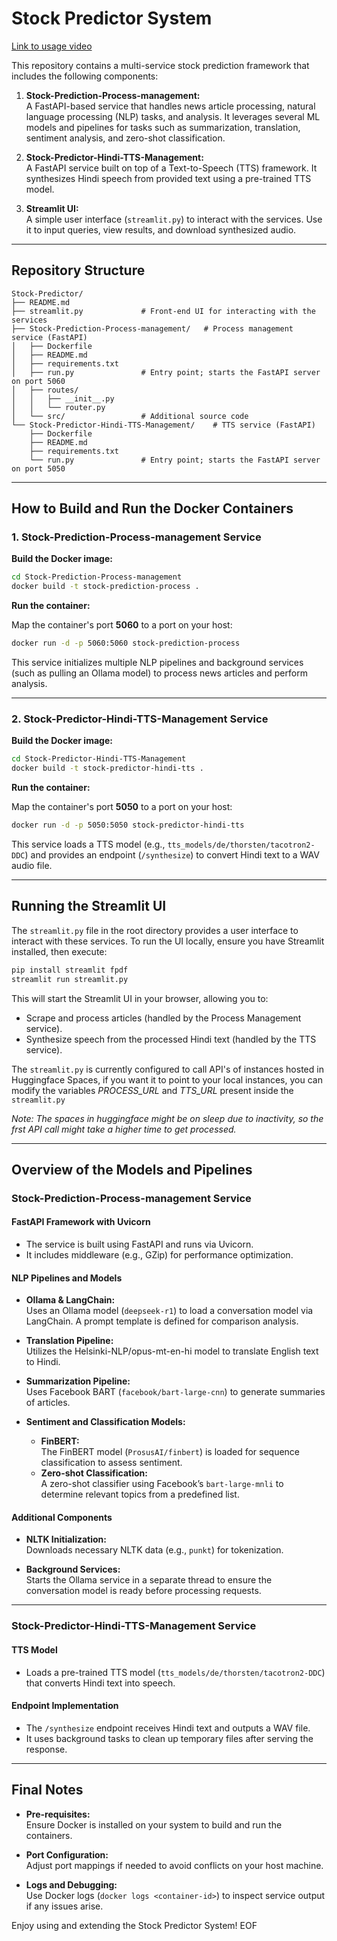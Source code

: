 # Stock Predictor System

[Link to usage video]("https://www.loom.com/share/fabe67b9fe274c52b18c7d97236c98a7?sid=ddf418f0-018e-448a-a2b0-81e249a218f4")

This repository contains a multi-service stock prediction framework that includes the following components:

1. **Stock-Prediction-Process-management:**  
   A FastAPI-based service that handles news article processing, natural language processing (NLP) tasks, and analysis. It leverages several ML models and pipelines for tasks such as summarization, translation, sentiment analysis, and zero-shot classification.

2. **Stock-Predictor-Hindi-TTS-Management:**  
   A FastAPI service built on top of a Text-to-Speech (TTS) framework. It synthesizes Hindi speech from provided text using a pre-trained TTS model.

3. **Streamlit UI:**  
   A simple user interface (`streamlit.py`) to interact with the services. Use it to input queries, view results, and download synthesized audio.

---

## Repository Structure

```
Stock-Predictor/
├── README.md
├── streamlit.py             # Front-end UI for interacting with the services
├── Stock-Prediction-Process-management/   # Process management service (FastAPI)
│   ├── Dockerfile
│   ├── README.md
│   ├── requirements.txt
│   ├── run.py               # Entry point; starts the FastAPI server on port 5060
│   ├── routes/
│   │   ├── __init__.py
│   │   └── router.py
│   └── src/                 # Additional source code
└── Stock-Predictor-Hindi-TTS-Management/    # TTS service (FastAPI)
    ├── Dockerfile
    ├── README.md
    ├── requirements.txt
    └── run.py               # Entry point; starts the FastAPI server on port 5050
```

---

## How to Build and Run the Docker Containers

### 1. Stock-Prediction-Process-management Service

**Build the Docker image:**

```bash
cd Stock-Prediction-Process-management
docker build -t stock-prediction-process .
```

**Run the container:**

Map the container's port **5060** to a port on your host:

```bash
docker run -d -p 5060:5060 stock-prediction-process
```

This service initializes multiple NLP pipelines and background services (such as pulling an Ollama model) to process news articles and perform analysis.

---

### 2. Stock-Predictor-Hindi-TTS-Management Service

**Build the Docker image:**

```bash
cd Stock-Predictor-Hindi-TTS-Management
docker build -t stock-predictor-hindi-tts .
```

**Run the container:**

Map the container's port **5050** to a port on your host:

```bash
docker run -d -p 5050:5050 stock-predictor-hindi-tts
```

This service loads a TTS model (e.g., `tts_models/de/thorsten/tacotron2-DDC`) and provides an endpoint (`/synthesize`) to convert Hindi text to a WAV audio file.

---

## Running the Streamlit UI


The `streamlit.py` file in the root directory provides a user interface to interact with these services. To run the UI locally, ensure you have Streamlit installed, then execute:

```bash
pip install streamlit fpdf
streamlit run streamlit.py
```

This will start the Streamlit UI in your browser, allowing you to:
- Scrape and process articles (handled by the Process Management service).
- Synthesize speech from the processed Hindi text (handled by the TTS service).

The `streamlit.py` is currently configured to call API's of instances hosted in Huggingface Spaces, if you want it to point to your local instances, you can modify the variables *PROCESS_URL* and *TTS_URL* present inside the `streamlit.py`

*Note: The spaces in huggingface might be on sleep due to inactivity, so the frst API call might take a higher time to get processed.*

---

## Overview of the Models and Pipelines

### Stock-Prediction-Process-management Service

#### FastAPI Framework with Uvicorn
- The service is built using FastAPI and runs via Uvicorn.
- It includes middleware (e.g., GZip) for performance optimization.

#### NLP Pipelines and Models

- **Ollama & LangChain:**  
  Uses an Ollama model (`deepseek-r1`) to load a conversation model via LangChain. A prompt template is defined for comparison analysis.

- **Translation Pipeline:**  
  Utilizes the Helsinki-NLP/opus-mt-en-hi model to translate English text to Hindi.

- **Summarization Pipeline:**  
  Uses Facebook BART (`facebook/bart-large-cnn`) to generate summaries of articles.

- **Sentiment and Classification Models:**
  - **FinBERT:**  
    The FinBERT model (`ProsusAI/finbert`) is loaded for sequence classification to assess sentiment.
  - **Zero-shot Classification:**  
    A zero-shot classifier using Facebook’s `bart-large-mnli` to determine relevant topics from a predefined list.

#### Additional Components

- **NLTK Initialization:**  
  Downloads necessary NLTK data (e.g., `punkt`) for tokenization.

- **Background Services:**  
  Starts the Ollama service in a separate thread to ensure the conversation model is ready before processing requests.

---

### Stock-Predictor-Hindi-TTS-Management Service

#### TTS Model
- Loads a pre-trained TTS model (`tts_models/de/thorsten/tacotron2-DDC`) that converts Hindi text into speech.

#### Endpoint Implementation
- The `/synthesize` endpoint receives Hindi text and outputs a WAV file.
- It uses background tasks to clean up temporary files after serving the response.

---

## Final Notes

- **Pre-requisites:**  
  Ensure Docker is installed on your system to build and run the containers.

- **Port Configuration:**  
  Adjust port mappings if needed to avoid conflicts on your host machine.

- **Logs and Debugging:**  
  Use Docker logs (`docker logs <container-id>`) to inspect service output if any issues arise.

Enjoy using and extending the Stock Predictor System!
EOF
